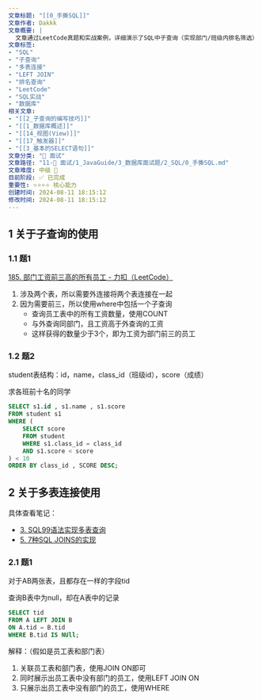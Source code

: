 ```yaml
---
文章标题: "[[0_手撕SQL]]" 
文章作者: Dakkk
文章概要: |
  文章通过LeetCode真题和实战案例，详细演示了SQL中子查询（实现部门/班级内排名筛选）和多表连接（特别是LEFT JOIN查找缺失数据）的实际应用技巧和解题思路。
文章标签:
- "SQL"
- "子查询"
- "多表连接"
- "LEFT JOIN"
- "排名查询"
- "LeetCode"
- "SQL实战"
- "数据库"
相关文章:
- "[[2_子查询的编写技巧]]"
- "[[1_数据库概述]]"
- "[[14_视图(View)]]"
- "[[17_触发器]]"
- "[[3_基本的SELECT语句]]"
文章分类: "🎉 面试"
文章路径: "11-🎉 面试/1_JavaGuide/3_数据库面试题/2_SQL/0_手撕SQL.md"
文章难度: 中级 🌳
目前阶段: ✅ 已完成
重要性: ⭐⭐⭐⭐ 核心能力
创建时间: 2024-08-11 18:15:12
修改时间: 2024-08-11 18:15:12
---
```


## 1 关于子查询的使用

### 1.1 题1

[185. 部门工资前三高的所有员工 - 力扣（LeetCode）](https://leetcode.cn/problems/department-top-three-salaries/description/)

1. 涉及两个表，所以需要外连接将两个表连接在一起
2. 因为需要前三，所以使用where中包括一个子查询
	- 查询员工表中的所有工资数量，使用COUNT
	- 与外查询同部门，且工资高于外查询的工资
	- 这样获得的数量少于3个，即为工资为部门前三的员工

### 1.2 题2

student表结构：id，name，class_id（班级id），score（成绩）

求各班前十名的同学

```sql
SELECT s1.id , s1.name , s1.score
FROM student s1
WHERE (
	SELECT score
	FROM student
	WHERE s1.class_id = class_id
	AND s1.score < score
) < 10
ORDER BY class_id , SCORE DESC;
```


## 2 关于多表连接使用

具体查看笔记：
- [3. SQL99语法实现多表查询](../../../../2_笔记/3_MySql、JDBC和Web/0_尚硅谷/0_MySQL基础内容/第06章_多表查询.md#3.%20SQL99语法实现多表查询)
- [5. 7种SQL JOINS的实现](../../../../2_笔记/3_MySql、JDBC和Web/0_尚硅谷/0_MySQL基础内容/第06章_多表查询.md#5.%207种SQL%20JOINS的实现)

### 2.1 题1

对于AB两张表，且都存在一样的字段tid

查询B表中为null，却在A表中的记录

```SQL
SELECT tid
FROM A LEFT JOIN B 
ON A.tid = B.tid
WHERE B.tid IS NUll;
```

解释：（假如是员工表和部门表）
1. 关联员工表和部门表，使用JOIN ON即可
2. 同时展示出员工表中没有部门的员工，使用LEFT JOIN ON
3. 只展示出员工表中没有部门的员工，使用WHERE